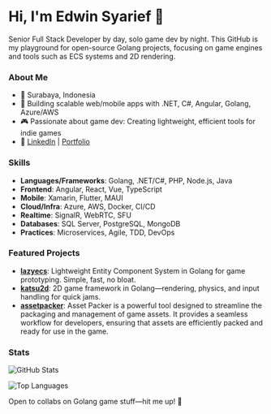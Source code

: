# Hi, I'm Edwin Syarief 👋

Senior Full Stack Developer by day, solo game dev by night. This GitHub is my playground for open-source Golang projects, focusing on game engines and tools such as ECS systems and 2D rendering.

### About Me
- 📍 Surabaya, Indonesia
- 💼 Building scalable web/mobile apps with .NET, C#, Angular, Golang, Azure/AWS
- 🎮 Passionate about game dev: Creating lightweight, efficient tools for indie games
- 🔗 [LinkedIn](https://linkedin.com/in/edwinsyarief) | [Portfolio](https://edwinsyarief.github.io)

### Skills
- **Languages/Frameworks**: Golang, .NET/C#, PHP, Node.js, Java
- **Frontend**: Angular, React, Vue, TypeScript
- **Mobile**: Xamarin, Flutter, MAUI
- **Cloud/Infra**: Azure, AWS, Docker, CI/CD
- **Realtime**: SignalR, WebRTC, SFU
- **Databases**: SQL Server, PostgreSQL, MongoDB
- **Practices**: Microservices, Agile, TDD, DevOps

### Featured Projects
- **[lazyecs](https://github.com/edwinsyarief/lazyecs)**: Lightweight Entity Component System in Golang for game prototyping. Simple, fast, no bloat.
- **[katsu2d](https://github.com/edwinsyarief/katsu2d)**: 2D game framework in Golang—rendering, physics, and input handling for quick jams.
- **[assetpacker](https://github.com/edwinsyarief/assetpacker)**: Asset Packer is a powerful tool designed to streamline the packaging and management of game assets. It provides a seamless workflow for developers, ensuring that assets are efficiently packed and ready for use in the game.

### Stats
![GitHub Stats](https://github-readme-stats.vercel.app/api?username=edwinsyarief&show_icons=true&theme=dracula&hide_border=true)

![Top Languages](https://github-readme-stats.vercel.app/api/top-langs/?username=edwinsyarief&layout=compact&theme=dracula&hide_border=true)

Open to collabs on Golang game stuff—hit me up! 🚀
